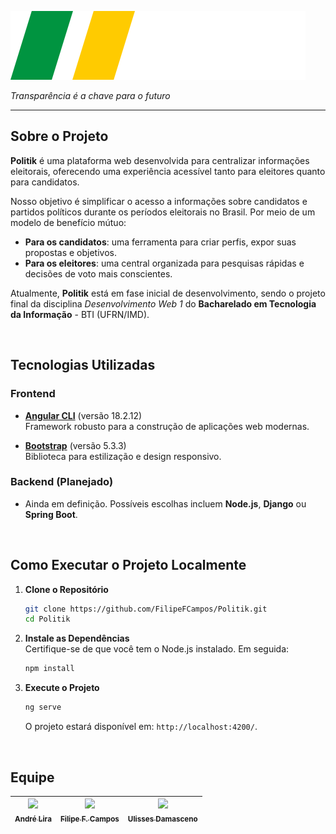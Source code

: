 ![Politik](public/logo1.svg)

*Transparência é a chave para o futuro*  

---

## Sobre o Projeto  
**Politik** é uma plataforma web desenvolvida para centralizar informações eleitorais, oferecendo uma experiência acessível tanto para eleitores quanto para candidatos.  

Nosso objetivo é simplificar o acesso a informações sobre candidatos e partidos políticos durante os períodos eleitorais no Brasil. Por meio de um modelo de benefício mútuo:  
- **Para os candidatos**: uma ferramenta para criar perfis, expor suas propostas e objetivos.  
- **Para os eleitores**: uma central organizada para pesquisas rápidas e decisões de voto mais conscientes.  

Atualmente, **Politik** está em fase inicial de desenvolvimento, sendo o projeto final da disciplina *Desenvolvimento Web 1* do **Bacharelado em Tecnologia da Informação** - BTI (UFRN/IMD).  

<br>

## Tecnologias Utilizadas  
### Frontend  
- **[Angular CLI](https://angular.io/)** (versão 18.2.12)  
  Framework robusto para a construção de aplicações web modernas.  

- **[Bootstrap](https://getbootstrap.com/)** (versão 5.3.3)  
  Biblioteca para estilização e design responsivo.  

### Backend (Planejado)  
- Ainda em definição. Possíveis escolhas incluem **Node.js**, **Django** ou **Spring Boot**.

<br>

## Como Executar o Projeto Localmente  
1. **Clone o Repositório**  
   ```bash
   git clone https://github.com/FilipeFCampos/Politik.git
   cd Politik
   ```  

2. **Instale as Dependências**  
   Certifique-se de que você tem o Node.js instalado. Em seguida:  
   ```bash
   npm install
   ```  

3. **Execute o Projeto**  
   ```bash
   ng serve
   ```  
   O projeto estará disponível em: `http://localhost:4200/`.
   
<br>

## Equipe

| [<img src="https://avatars.githubusercontent.com/u/140771656?v=4" width=115><br><sub>André Lira</sub>](https://github.com/Aliragm) | [<img src="https://avatars.githubusercontent.com/u/79873886?v=4" width=115><br><sub>Filipe F. Campos</sub>](https://github.com/FilipeFCampos) | [<img src="https://avatars.githubusercontent.com/u/144023866?v=4" width=115><br><sub>Ulisses Damasceno</sub>](https://github.com/Ulissesdamasceno7) |
| :---: | :---: | :---: |

<br>
